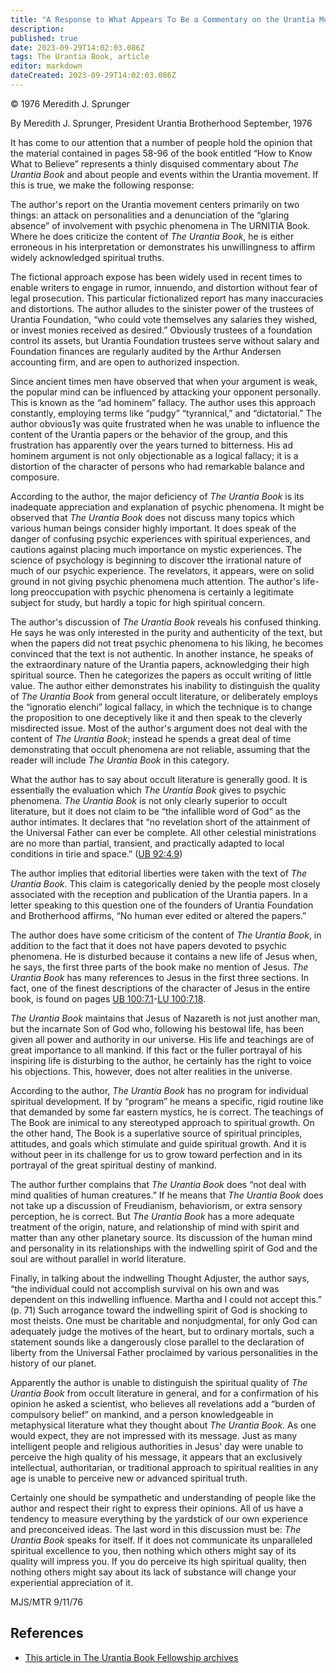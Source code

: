 ```yaml
---
title: "A Response to What Appears To Be a Commentary on the Urantia Movement in a Book Entitled “How to Know What to Believe”, pages 58-96"
description: 
published: true
date: 2023-09-29T14:02:03.086Z
tags: The Urantia Book, article
editor: markdown
dateCreated: 2023-09-29T14:02:03.086Z
---
```


<p class="v-card v-sheet theme--light grey lighten-3 px-2">© 1976 Meredith J. Sprunger</p>

By Meredith J. Sprunger, President
Urantia Brotherhood
September, 1976

It has come to our attention that a number of people hold the opinion that the material contained in pages 58-96 of the book entitled “How to Know What to Believe” represents a thinly disquised commentary about _The Urantia Book_ and about people and events within the Urantia movement. If this is true, we make the following response:

The author's report on the Urantia movement centers primarily on two things: an attack on personalities and a denunciation of the “glaring absence” of involvement with psychic phenomena in The URNITIA Book. Where he does criticize the content of _The Urantia Book_, he is either erroneous in his interpretation or demonstrates his unwillingness to affirm widely acknowledged spiritual truths.

The fictional approach expose has been widely used in recent times to enable writers to engage in rumor, innuendo, and distortion without fear of legal prosecution. This particular fictionalized report has many inaccuracies and distortions. The author alludes to the sinister power of the trustees of Urantia Foundation, “who could vote themselves any salaries they wished, or invest monies received as desired.” Obviously trustees of a foundation control its assets, but Urantia Foundation trustees serve without salary and Foundation finances are regularly audited by the Arthur Andersen accounting firm, and are open to authorized inspection.

Since ancient times men have observed that when your argument is weak, the popular mind can be influenced by attacking your opponent personally. This is known as the “ad hominem” fallacy. The author uses this approach constantly, employing terms like “pudgy” “tyrannical,” and “dictatorial.” The author obvious1y was quite frustrated when he was unable to influence the content of the Urantia papers or the behavior of the group, and this frustration has apparently over the years turned to bitterness. His ad hominem argument is not only objectionable as a logical fallacy; it is a distortion of the character of persons who had remarkable balance and composure.

According to the author, the major deficiency of _The Urantia Book_ is its inadequate appreciation and explanation of psychic phenomena. It might be observed that _The Urantia Book_ does not discuss many topics which various human beings consider highly important. It does speak of the danger of confusing psychic experiences with spiritual experiences, and cautions against placing much importance on mystic experiences. The science of psychology is beginning to discover tthe irrational nature of much of our psychic experience. The revelators, it appears, were on solid ground in not giving psychic phenomena much attention. The author's life-long preoccupation with psychic phenomena is certainly a legitimate subject for study, but hardly a topic for high spiritual concern.

The author's discussion of _The Urantia Book_ reveals his confused thinking. He says he was only interested in the purity and authenticity of the text, but when the papers did not treat psychic phenomena to his liking, he becomes convinced that the text is not authentic. In another instance, he speaks of the extraordinary nature of the Urantia papers, acknowledging their high spiritual source. Then he categorizes the papers as occult writing of little value. The author either demonstrates his inability to distinguish the quality of _The Urantia Book_ from general occult literature, or deliberately employs the “ignoratio elenchi” logical fallacy, in which the technique is to change the proposition to one deceptively like it and then speak to the cleverly misdirected issue. Most of the author's argument does not deal with the content of _The Urantia Book_; instead he spends a great deal of time demonstrating that occult phenomena are not reliable, assuming that the reader will include _The Urantia Book_ in this category.

What the author has to say about occult literature is generally good. It is essentially the evaluation which _The Urantia Book_ gives to psychic phenomena. _The Urantia Book_ is not only clearly superior to occult literature, but it does not claim to be “the infallible word of God” as the author intimates. It declares that “no revelation short of the attainment of the Universal Father can ever be complete. All other celestial ministrations are no more than partial, transient, and practically adapted to local conditions in tirie and space.” (<a id="a28_547"></a>[UB 92:4.9](/en/The_Urantia_Book/92#p4_9))

The author implies that editorial liberties were taken with the text of _The Urantia Book_. This claim is categorically denied by the people most closely associated with the reception and publication of the Urantia papers. In a letter speaking to this question one of the founders of Urantia Foundation and Brotherhood affirms, “No human ever edited or altered the papers.”

The author does have some criticism of the content of _The Urantia Book_, in addition to the fact that it does not have papers devoted to psychic phenomena. He is disturbed because it contains a new life of Jesus when, he says, the first three parts of the book make no mention of Jesus. _The Urantia Book_ has many references to Jesus in the first three sections. In fact, one of the finest descriptions of the character of Jesus in the entire book, is found on pages <a id="a32_469"></a>[UB 100:7.1](/en/The_Urantia_Book/100#p7_1)-[LU 100:7.18](/es/The_Urantia_Book/100#p7_18).

_The Urantia Book_ maintains that Jesus of Nazareth is not just another man, but the incarnate Son of God who, following his bestowal life, has been given all power and authority in our universe. His life and teachings are of great importance to all mankind. If this fact or the fuller portrayal of his inspiring life is disturbing to the author, he certainly has the right to voice his objections. This, however, does not alter realities in the universe.

According to the author, _The Urantia Book_ has no program for individual spiritual development. If by “program” he means a specific, rigid routine like that demanded by some far eastern mystics, he is correct. The teachings of The Book are inimical to any stereotyped approach to spiritual growth. On the other hand, The Book is a superlative source of spiritual principles, attitudes, and goals which stimulate and guide spiritual growth. And it is without peer in its challenge for us to grow toward perfection and in its portrayal of the great spiritual destiny of mankind.

The author further complains that _The Urantia Book_ does “not deal with mind qualities of human creatures.” If he means that _The Urantia Book_ does not take up a discussion of Freudianism, behaviorism, or extra sensory perception, he is correct. But _The Urantia Book_ has a more adequate treatment of the origin, nature, and relationship of mind with spirit and matter than any other planetary source. Its discussion of the human mind and personality in its relationships with the indwelling spirit of God and the soul are without parallel in world literature.

Finally, in talking about the indwelling Thought Adjuster, the author says, “the individual could not accomplish survival on his own and was dependent on this indwelling influence. Martha and I could not accept this.” (p. 71) Such arrogance toward the indwelling spirit of God is shocking to most theists. One must be charitable and nonjudgmental, for only God can adequately judge the motives of the heart, but to ordinary mortals, such a statement sounds like a dangerously close parallel to the declaration of liberty from the Universal Father proclaimed by various personalities in the history of our planet.

Apparently the author is unable to distinguish the spiritual quality of _The Urantia Book_ from occult literature in general, and for a confirmation of his opinion he asked a scientist, who believes all revelations add a “burden of compulsory belief” on mankind, and a person knowledgeable in metaphysical literature what they thought about _The Urantia Book_. As one would expect, they are not impressed with its message. Just as many intelligent people and religious authorities in Jesus' day were unable to perceive the high quality of his message, it appears that an exclusively intellectual, authoritarian, or traditional approach to spiritual realities in any age is unable to perceive new or advanced spiritual truth.

Certainly one should be sympathetic and understanding of people like the author and respect their right to express their opinions. All of us have a tendency to measure everything by the yardstick of our own experience and preconceived ideas. The last word in this discussion must be: _The Urantia Book_ speaks for itself. If it does not communicate its unparalleled spiritual excellence to you, then nothing which others might say of its quality will impress you. If you do perceive its high spiritual quality, then nothing others might say about its lack of substance will change your experiential appreciation of it.

MJS/MTR
9/11/76

## References

* [This article in The Urantia Book Fellowship archives](https://archive.urantiabook.org/archive/history/meredith_sherman.htm)